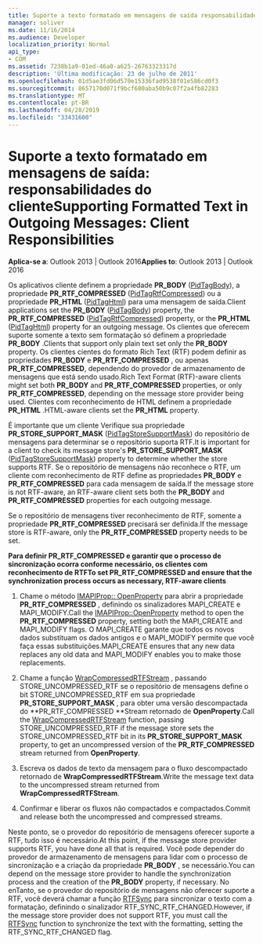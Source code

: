 ```yaml
---
title: Suporte a texto formatado em mensagens de saída responsabilidades do cliente
manager: soliver
ms.date: 11/16/2014
ms.audience: Developer
localization_priority: Normal
api_type:
- COM
ms.assetid: 7238b1a9-01ed-46a0-a625-26763323317d
description: 'Última modificação: 23 de julho de 2011'
ms.openlocfilehash: 01d5ae3fd06d570e15336fad9538f01e586cd0f3
ms.sourcegitcommit: 8657170d071f9bcf680aba50b9c07f2a4fb82283
ms.translationtype: MT
ms.contentlocale: pt-BR
ms.lasthandoff: 04/28/2019
ms.locfileid: "33431600"
---
```

# <a name="supporting-formatted-text-in-outgoing-messages-client-responsibilities"></a><span data-ttu-id="717e3-103">Suporte a texto formatado em mensagens de saída: responsabilidades do cliente</span><span class="sxs-lookup"><span data-stu-id="717e3-103">Supporting Formatted Text in Outgoing Messages: Client Responsibilities</span></span>

  
  
<span data-ttu-id="717e3-104">**Aplica-se a**: Outlook 2013 | Outlook 2016</span><span class="sxs-lookup"><span data-stu-id="717e3-104">**Applies to**: Outlook 2013 | Outlook 2016</span></span> 
  
<span data-ttu-id="717e3-105">Os aplicativos cliente definem a propriedade **PR_BODY** ([PidTagBody](pidtagbody-canonical-property.md)), a propriedade **PR_RTF_COMPRESSED** ([PidTagRtfCompressed](pidtagrtfcompressed-canonical-property.md)) ou a propriedade **PR_HTML** ([PidTagHtml](pidtaghtml-canonical-property.md)) para uma mensagem de saída.</span><span class="sxs-lookup"><span data-stu-id="717e3-105">Client applications set the **PR_BODY** ([PidTagBody](pidtagbody-canonical-property.md)) property, the **PR_RTF_COMPRESSED** ([PidTagRtfCompressed](pidtagrtfcompressed-canonical-property.md)) property, or the **PR_HTML** ([PidTagHtml](pidtaghtml-canonical-property.md)) property for an outgoing message.</span></span> <span data-ttu-id="717e3-106">Os clientes que oferecem suporte somente a texto sem formatação só definem a propriedade **PR_BODY** .</span><span class="sxs-lookup"><span data-stu-id="717e3-106">Clients that support only plain text set only the **PR_BODY** property.</span></span> <span data-ttu-id="717e3-107">Os clientes cientes do formato Rich Text (RTF) podem definir as propriedades **PR_BODY** e **PR_RTF_COMPRESSED** , ou apenas **PR_RTF_COMPRESSED**, dependendo do provedor de armazenamento de mensagens que está sendo usado.</span><span class="sxs-lookup"><span data-stu-id="717e3-107">Rich Text Format (RTF)-aware clients might set both **PR_BODY** and **PR_RTF_COMPRESSED** properties, or only **PR_RTF_COMPRESSED**, depending on the message store provider being used.</span></span> <span data-ttu-id="717e3-108">Clientes com reconhecimento de HTML definem a propriedade **PR_HTML** .</span><span class="sxs-lookup"><span data-stu-id="717e3-108">HTML-aware clients set the **PR_HTML** property.</span></span> 
  
<span data-ttu-id="717e3-109">É importante que um cliente Verifique sua propriedade **PR_STORE_SUPPORT_MASK** ([PidTagStoreSupportMask](pidtagstoresupportmask-canonical-property.md)) do repositório de mensagens para determinar se o repositório suporta RTF.</span><span class="sxs-lookup"><span data-stu-id="717e3-109">It is important for a client to check its message store's **PR_STORE_SUPPORT_MASK** ([PidTagStoreSupportMask](pidtagstoresupportmask-canonical-property.md)) property to determine whether the store supports RTF.</span></span> <span data-ttu-id="717e3-110">Se o repositório de mensagens não reconhece o RTF, um cliente com reconhecimento de RTF define as propriedades **PR_BODY** e **PR_RTF_COMPRESSED** para cada mensagem de saída.</span><span class="sxs-lookup"><span data-stu-id="717e3-110">If the message store is not RTF-aware, an RTF-aware client sets both the **PR_BODY** and **PR_RTF_COMPRESSED** properties for each outgoing message.</span></span> 
  
<span data-ttu-id="717e3-111">Se o repositório de mensagens tiver reconhecimento de RTF, somente a propriedade **PR_RTF_COMPRESSED** precisará ser definida.</span><span class="sxs-lookup"><span data-stu-id="717e3-111">If the message store is RTF-aware, only the **PR_RTF_COMPRESSED** property needs to be set.</span></span> 
  
 <span data-ttu-id="717e3-112">**Para definir PR_RTF_COMPRESSED e garantir que o processo de sincronização ocorra conforme necessário, os clientes com reconhecimento de RTF**</span><span class="sxs-lookup"><span data-stu-id="717e3-112">**To set PR_RTF_COMPRESSED and ensure that the synchronization process occurs as necessary, RTF-aware clients**</span></span>
  
1. <span data-ttu-id="717e3-113">Chame o método [IMAPIProp:: OpenProperty](imapiprop-openproperty.md) para abrir a propriedade **PR_RTF_COMPRESSED** , definindo os sinalizadores MAPI_CREATE e MAPI_MODIFY.</span><span class="sxs-lookup"><span data-stu-id="717e3-113">Call the [IMAPIProp::OpenProperty](imapiprop-openproperty.md) method to open the **PR_RTF_COMPRESSED** property, setting both the MAPI_CREATE and MAPI_MODIFY flags.</span></span> <span data-ttu-id="717e3-114">O MAPI_CREATE garante que todos os novos dados substituam os dados antigos e o MAPI_MODIFY permite que você faça essas substituições.</span><span class="sxs-lookup"><span data-stu-id="717e3-114">MAPI_CREATE ensures that any new data replaces any old data and MAPI_MODIFY enables you to make those replacements.</span></span> 
    
2. <span data-ttu-id="717e3-115">Chame a função [WrapCompressedRTFStream](wrapcompressedrtfstream.md) , passando STORE_UNCOMPRESSED_RTF se o repositório de mensagens define o bit STORE_UNCOMPRESSED_RTF em sua propriedade **PR_STORE_SUPPORT_MASK** , para obter uma versão descompactada do \*\*PR_RTF_COMPRESSED \*\*Stream retornado de **OpenProperty**.</span><span class="sxs-lookup"><span data-stu-id="717e3-115">Call the [WrapCompressedRTFStream](wrapcompressedrtfstream.md) function, passing STORE_UNCOMPRESSED_RTF if the message store sets the STORE_UNCOMPRESSED_RTF bit in its **PR_STORE_SUPPORT_MASK** property, to get an uncompressed version of the **PR_RTF_COMPRESSED** stream returned from **OpenProperty**.</span></span>
    
3. <span data-ttu-id="717e3-116">Escreva os dados de texto da mensagem para o fluxo descompactado retornado de **WrapCompressedRTFStream**.</span><span class="sxs-lookup"><span data-stu-id="717e3-116">Write the message text data to the uncompressed stream returned from **WrapCompressedRTFStream**.</span></span>
    
4. <span data-ttu-id="717e3-117">Confirmar e liberar os fluxos não compactados e compactados.</span><span class="sxs-lookup"><span data-stu-id="717e3-117">Commit and release both the uncompressed and compressed streams.</span></span>
    
<span data-ttu-id="717e3-118">Neste ponto, se o provedor do repositório de mensagens oferecer suporte a RTF, tudo isso é necessário.</span><span class="sxs-lookup"><span data-stu-id="717e3-118">At this point, if the message store provider supports RTF, you have done all that is required.</span></span> <span data-ttu-id="717e3-119">Você pode depender do provedor de armazenamento de mensagens para lidar com o processo de sincronização e a criação da propriedade **PR_BODY** , se necessário.</span><span class="sxs-lookup"><span data-stu-id="717e3-119">You can depend on the message store provider to handle the synchronization process and the creation of the **PR_BODY** property, if necessary.</span></span> <span data-ttu-id="717e3-120">No enTanto, se o provedor do repositório de mensagens não oferecer suporte a RTF, você deverá chamar a função [RTFSync](rtfsync.md) para sincronizar o texto com a formatação, definindo o sinalizador RTF_SYNC_RTF_CHANGED.</span><span class="sxs-lookup"><span data-stu-id="717e3-120">However, if the message store provider does not support RTF, you must call the [RTFSync](rtfsync.md) function to synchronize the text with the formatting, setting the RTF_SYNC_RTF_CHANGED flag.</span></span> 
  

